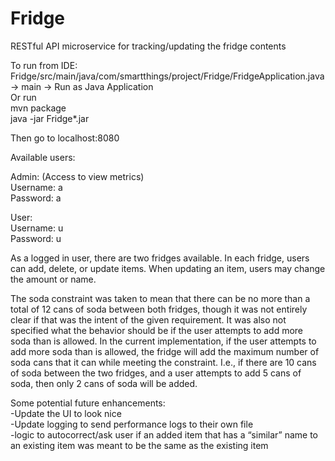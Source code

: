 # Fridge
RESTful API microservice for tracking/updating the fridge contents

To run from IDE:<br/>
Fridge/src/main/java/com/smartthings/project/Fridge/FridgeApplication.java -> main -> Run as Java Application<br/>
Or run<br/>
mvn package<br/>
java -jar Fridge*.jar

Then go to localhost:8080

Available users:

Admin: (Access to view metrics)<br/>
Username: a<br/>
Password: a

User:<br/>
Username: u<br/>
Password: u

As a logged in user, there are two fridges available. In each fridge, users can add, delete, or update items. When updating an item, users may change the amount or name.

The soda constraint was taken to mean that there can be no more than a total of 12 cans of soda between both fridges, though it was not entirely clear if that was the intent of the given requirement. It was also not specified what the behavior should be if the user attempts to add more soda than is allowed. In the current implementation, if the user attempts to add more soda than is allowed, the fridge will add the maximum number of soda cans that it can while meeting the constraint. I.e., if there are 10 cans of soda between the two fridges, and a user attempts to add 5 cans of soda, then only 2 cans of soda will be added.

Some potential future enhancements:<br/>
-Update the UI to look nice<br/>
-Update logging to send performance logs to their own file<br/>
-logic to autocorrect/ask user if an added item that has a “similar” name to an existing item was meant to be the same as the existing item
